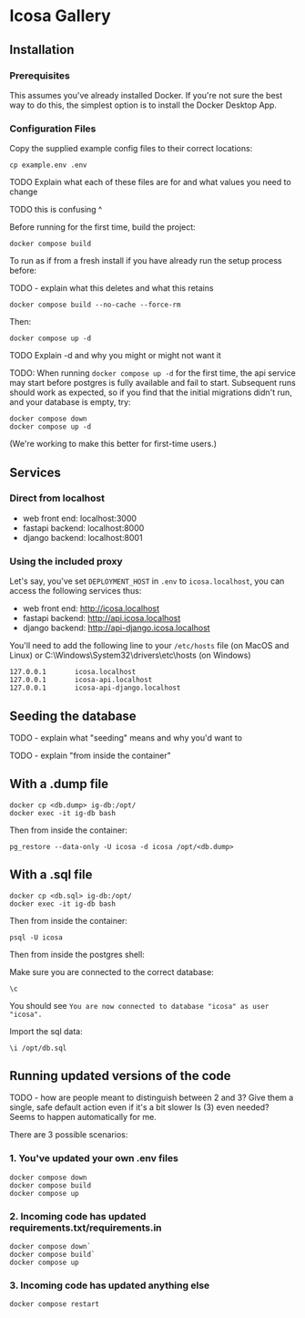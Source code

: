 # Icosa Gallery

## Installation

### Prerequisites

This assumes you've already installed Docker.
If you're not sure the best way to do this, the simplest option is to install the Docker Desktop App.

### Configuration Files

Copy the supplied example config files to their correct locations:

```
cp example.env .env
```

TODO Explain what each of these files are for and what values you need to change

TODO this is confusing ^

Before running for the first time, build the project:

`docker compose build`

To run as if from a fresh install if you have already run the setup process before:

TODO - explain what this deletes and what this retains

`docker compose build --no-cache --force-rm`

Then:

`docker compose up -d`

TODO Explain -d and why you might or might not want it

TODO: When running  `docker compose up -d` for the first time, the api service may start before postgres is fully available and fail to start. Subsequent runs should work as expected, so if you find that the initial migrations didn't run, and your database is empty, try:

```
docker compose down
docker compose up -d
```

(We're working to make this better for first-time users.)

## Services

### Direct from localhost

- web front end: localhost:3000
- fastapi backend: localhost:8000
- django backend: localhost:8001

### Using the included proxy

Let's say, you've set `DEPLOYMENT_HOST` in `.env` to `icosa.localhost`, you can access the following services thus:

- web front end: http://icosa.localhost
- fastapi backend: http://api.icosa.localhost
- django backend: http://api-django.icosa.localhost

You'll need to add the following line to your `/etc/hosts` file (on MacOS and Linux)
or C:\Windows\System32\drivers\etc\hosts (on Windows)

```
127.0.0.1       icosa.localhost
127.0.0.1       icosa-api.localhost
127.0.0.1       icosa-api-django.localhost
```

## Seeding the database

TODO - explain what "seeding" means and why you'd want to

TODO - explain "from inside the container"

## With a .dump file

```
docker cp <db.dump> ig-db:/opt/
docker exec -it ig-db bash
```

Then from inside the container:

`pg_restore --data-only -U icosa -d icosa /opt/<db.dump>`

## With a .sql file

```
docker cp <db.sql> ig-db:/opt/
docker exec -it ig-db bash
```

Then from inside the container:

`psql -U icosa`

Then from inside the postgres shell:

Make sure you are connected to the correct database:

`\c`

You should see `You are now connected to database "icosa" as user "icosa".`

Import the sql data:

`\i /opt/db.sql`


## Running updated versions of the code

TODO - how are people meant to distinguish between 2 and 3?
Give them a single, safe default action even if it's a bit slower
Is (3) even needed? Seems to happen automatically for me.

There are 3 possible scenarios:


### 1. You've updated your own .env files

```
docker compose down
docker compose build
docker compose up
```

### 2. Incoming code has updated requirements.txt/requirements.in

```
docker compose down`
docker compose build`
docker compose up
```

### 3. Incoming code has updated anything else

`docker compose restart`
